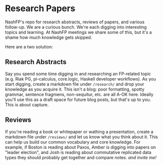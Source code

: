 Research Papers
===============

NashFP's repo for research abstracts, reviews of papers, and various follow-up. 
We are a curious bunch. We're each digging into interesting topics and learning. 
At NashFP meetings we share some of this, but it's a shame how much knowledge gets skipped.

Here are a two solution:

Research Abstracts
------------------
Say you spend some time digging in and researching an FP-related topic (e.g. Riak PG, pi-calculus, core.logic, Haskell developer workflows). 
As you start digging, create a markdown file under ````/research/```` and drop your knowledge as you acquire it. 
This isn't a blog: poor formatting, spotty grammar, sentence fragmens, non-sequitur, etc. are all A-OK here.
Ideally you'll use this as a draft space for future blog posts, but that's up to you. This is about capture.

Reviews
-------
If you're reading a book or whitepaper or wathing a presentation, create a markdown file under ````/reviews/```` and let us know what you think about it. 
This can help us build our common vocabulary and core knowledge. 
For example, if Boston is reading about Paxos, Amber is digging into papers on "leader election", and Josh is reading about commutative replicated data types they should probably get together and compare notes. _and invite me!_




